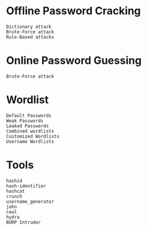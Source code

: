 
# Offline Password Cracking
    Dictionary attack
    Brute-Force attack
    Rule-Based attacks

# Online Password Guessing
    Brute-Force attack

# Wordlist
    Default Passwords
    Weak Passwords
    Leaked Passwords
    Combined wordlists
    Customized Wordlists
    Username Wordlists
    
# Tools
    hashid
    hash-identifier
    hashcat
    crunch
    username_generator
    john
    cewl
    hydra
    BURP Intruder
